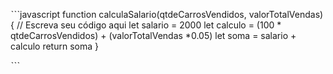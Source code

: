 ˋˋˋjavascript
function calculaSalario(qtdeCarrosVendidos, valorTotalVendas) {
 // Escreva seu código aqui
  let salario = 2000 
  let calculo = (100 * qtdeCarrosVendidos) + (valorTotalVendas *0.05)
  let soma = salario + calculo
  return soma
}

ˋˋˋ